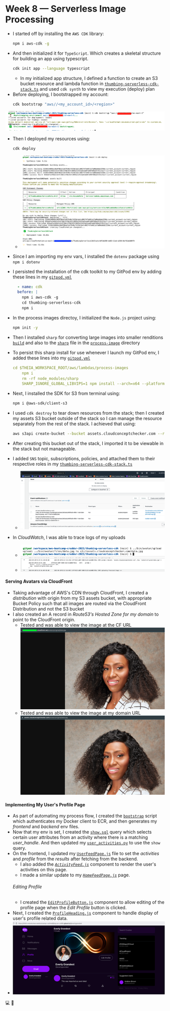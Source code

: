 # Week 8 — Serverless Image Processing

- I started off by installing the `AWS CDK` library:
  ```sh
  npm i aws-cdk -g
  ```
- And then initialized it for `TypeScript`. Which creates a skeletal structure for building an app using typescript.
  ```sh
  cdk init app --language typescript
  ```
  - In my initialized app structure, I defined a function to create an S3 bucket resource and lambda function in [`thumbing-serverless-cdk-stack.ts`](https://github.com/erdookuhwa/aws-bootcamp-cruddur-2023/blob/main/thumbing-serverless-cdk/lib/thumbing-serverless-cdk-stack.ts) and used `cdk synth` to view my execution (deploy) plan
- Before deploying, I bootstrapped my account:
  ```sh
  cdk bootstrap "aws//<my_account_id>/<region>"
  ```
 ![image](https://github.com/erdookuhwa/aws-bootcamp-cruddur-2023/blob/main/_docs/assets/Week8_CDKBootstrap.png)
- Then I deployed my resources using:
  ```sh
  cdk deploy
  ```
  - ![image](https://github.com/erdookuhwa/aws-bootcamp-cruddur-2023/blob/main/_docs/assets/Week8_cdkDeploy.png)
- Since I am importing my env vars, I installed the `dotenv` package using `npm i dotenv`

- I persisted the installation of the cdk toolkit to my GitPod env by adding these lines in my [`gitpod.yml`](https://github.com/erdookuhwa/aws-bootcamp-cruddur-2023/blob/main/.gitpod.yml)
  ```yml
    - name: cdk
    before: |
      npm i aws-cdk -g
      cd thumbing-serverless-cdk
      npm i
  ```
  
- In the process images directoy, I initialized the `Node.js` project using:
  ```sh
  npm init -y
  ``` 
- Then I installed `sharp` for converting large images into smaller renditions [`build`](https://github.com/erdookuhwa/aws-bootcamp-cruddur-2023/blob/main/bin/avatar/build) and also to the [`sharp`](https://github.com/erdookuhwa/aws-bootcamp-cruddur-2023/blob/89a803ecc55517c00a09d6c247c5eb5a53784101/bin/avatar/sharp) file in the [`process-image`](https://github.com/erdookuhwa/aws-bootcamp-cruddur-2023/tree/89a803ecc55517c00a09d6c247c5eb5a53784101/aws/lambdas/process-images) directory
- To persist this sharp install for use whenever I launch my GitPod env, I added these lines into my [`gitpod.yml`](https://github.com/erdookuhwa/aws-bootcamp-cruddur-2023/blob/89a803ecc55517c00a09d6c247c5eb5a53784101/.gitpod.yml)
  ```yml
  cd $THEIA_WORKSPACE_ROOT/aws/lambdas/process-images
      npm i
      rm -rf node_modules/sharp
      SHARP_IGNORE_GLOBAL_LIBVIPS=1 npm install --arch=x64 --platform=linux --libc=glibc sharp
  ```
- Next, I installed the SDK for S3 from terminal using:
  ```sh
  npm i @aws-sdk/client-s3
  ```

- I used `cdk destroy` to tear down resources from the stack; then I created my assets S3 bucket outside of the stack so I can manage the resource separately from the rest of the stack. I achieved that using:
  ```sh
  aws s3api create-bucket --bucket assets.cloudconceptchecker.com --region us-east-1
  ```
- After creating this bucket out of the stack, I imported it to be viewable in the stack but not manageable.
- I added `SNS` topic, subscriptions, policies, and attached them to their respective roles in my [`thumbing-serverless-cdk-stack.ts`](https://github.com/erdookuhwa/aws-bootcamp-cruddur-2023/blob/89a803ecc55517c00a09d6c247c5eb5a53784101/thumbing-serverless-cdk/lib/thumbing-serverless-cdk-stack.ts) 
  - ![image](https://github.com/erdookuhwa/aws-bootcamp-cruddur-2023/blob/main/_docs/assets/Week8_S3EventNotifications.png)
- In _CloudWatch_, I was able to trace logs of my uploads
  - ![image](https://github.com/erdookuhwa/aws-bootcamp-cruddur-2023/blob/main/_docs/assets/Week8_uploadImgScript.png)
  - ![image](https://github.com/erdookuhwa/aws-bootcamp-cruddur-2023/blob/main/_docs/assets/Week8_cloudWatchLogs.png)

#### Serving Avatars via CloudFront
- Taking advantage of AWS's CDN through CloudFront, I created a _distribution_ with origin from my S3 assets bucket, with appropriate Bucket Policy such that all images are routed via the CloudFront Distribution and not the S3 bucket
- I also created an A record in _Route53's Hosted Zone for my domain_ to point to the CloudFront origin.
  - Tested and was able to view the image at the CF URL
    ![image](https://github.com/erdookuhwa/aws-bootcamp-cruddur-2023/blob/main/_docs/assets/Week8_domainImgURL.png)
  - Tested and was able to view the image at my domain URL
    ![image](https://github.com/erdookuhwa/aws-bootcamp-cruddur-2023/blob/main/_docs/assets/Week8_cloudFrontImgURL.png)


#### Implementing My User's Profile Page
- As part of automating my process flow, I created the [`bootstrap`](https://github.com/erdookuhwa/aws-bootcamp-cruddur-2023/blob/main/bin/bootstrap) script which authenticates my Docker client to ECR, and then generates my _frontend_ and _backend_ env files.
- Now that my env is set, I created the [`show.sql`](https://github.com/erdookuhwa/aws-bootcamp-cruddur-2023/blob/main/backend-flask/db/sql/users/show.sql) query which selects certain user attributes from an activity where there is a matching _user_handle_. And then updated my [`user_activities.py`](https://github.com/erdookuhwa/aws-bootcamp-cruddur-2023/blob/main/backend-flask/services/user_activities.py) to use the `show` query.
- On the frontend, I updated my [`UserFeedPage.js`](https://github.com/erdookuhwa/aws-bootcamp-cruddur-2023/blob/main/frontend-react-js/src/pages/UserFeedPage.js) file to set the _activities_ and _profile_ from the _results_ after fetching from the backend.
  - I also added the _[`ActivityFeed.js`](https://github.com/erdookuhwa/aws-bootcamp-cruddur-2023/blob/main/frontend-react-js/src/components/ActivityFeed.js)_ component to render the user's activities on this page.
  - I made a similar update to my _[`HomeFeedPage.js`](https://github.com/erdookuhwa/aws-bootcamp-cruddur-2023/blob/main/frontend-react-js/src/pages/HomeFeedPage.js)_ page.
  ###### Editing Profile
  - I created the [`EditProfileButton.js`](https://github.com/erdookuhwa/aws-bootcamp-cruddur-2023/blob/main/frontend-react-js/src/components/EditProfileButton.js) component to allow editing of the profile page when the _Edit Profile_ button is clicked.
- Next, I created the [`ProfileHeading.js`](https://github.com/erdookuhwa/aws-bootcamp-cruddur-2023/blob/main/frontend-react-js/src/components/ProfileHeading.js) component to handle display of user's profile related data.
- ![image](https://github.com/erdookuhwa/aws-bootcamp-cruddur-2023/blob/main/_docs/assets/Week8_profile.png)


















💻 🚧
